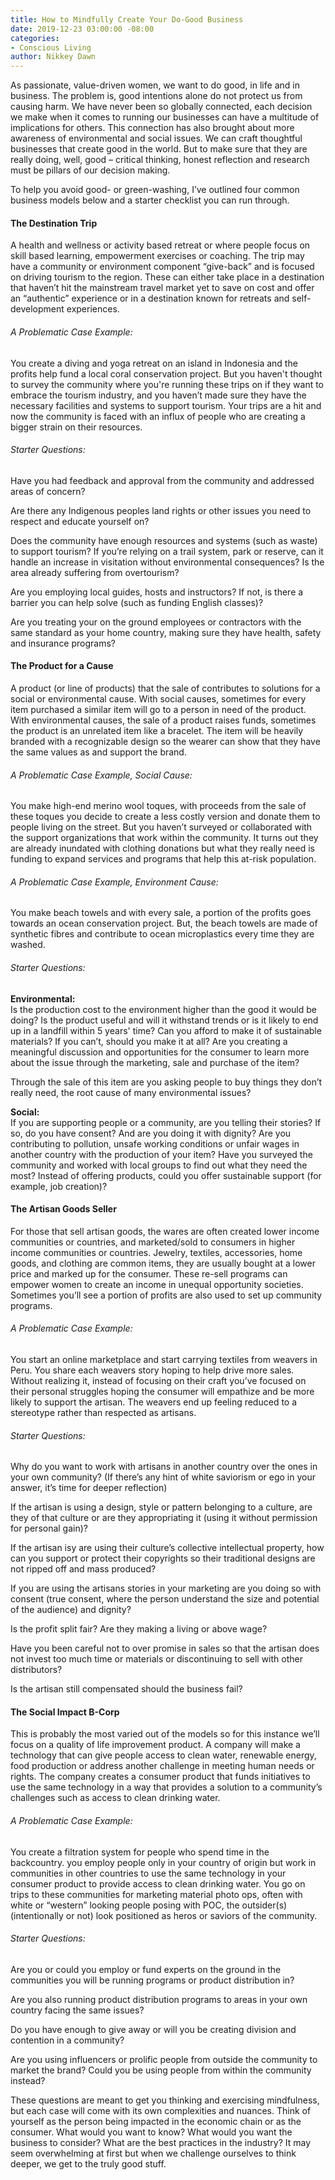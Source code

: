 ```yaml
---
title: How to Mindfully Create Your Do-Good Business
date: 2019-12-23 03:00:00 -08:00
categories:
- Conscious Living
author: Nikkey Dawn
---
```


As passionate, value-driven women, we want to do good, in life and in business. The problem is, good intentions alone do not protect us from causing harm. We have never been so globally connected, each decision we make when it comes to running our businesses can have a multitude of implications for others. This connection has also brought about more awareness of environmental and social issues. We can craft thoughtful businesses that create good in the world. But to make sure that they are really doing, well, good – critical thinking, honest reflection and research must be pillars of our decision making.

To help you avoid good- or green-washing, I’ve outlined four common business models below and a starter checklist you can run through. 

#### The Destination Trip

A health and wellness or activity based retreat or where people focus on skill based learning, empowerment exercises or coaching. The trip may have a community or environment component “give-back” and is focused on driving tourism to the region. These can either take place in a destination that haven’t hit the mainstream travel market yet to save on cost and offer an “authentic” experience or in a destination known for retreats and self-development experiences.

###### A Problematic Case Example:

You create a diving and yoga retreat on an island in Indonesia and the profits help fund a local coral conservation project. But you haven't thought to survey the community where you're running these trips on if they want to embrace the tourism industry, and you haven’t made sure they have the necessary facilities and systems to support tourism. Your trips are a hit and now the community is faced with an influx of people who are creating a bigger strain on their resources. 

###### Starter Questions:

Have you had feedback and approval from the community and addressed areas of concern? 

Are there any Indigenous peoples land rights or other issues you need to respect and educate yourself on?

Does the community have enough resources and systems (such as waste) to support tourism?
If you’re relying on a trail system, park or reserve, can it handle an increase in visitation without environmental consequences? Is the area already suffering from overtourism?

Are you employing local guides, hosts and instructors? If not, is there a barrier you can help solve (such as funding English classes)?

Are you treating your on the ground employees or contractors with the same standard as your home country, making sure they have health, safety and insurance programs?

#### The Product for a Cause

A product (or line of products) that the sale of contributes to solutions for a social or environmental cause. With social causes, sometimes for every item purchased a similar item will go to a person in need of the product. With environmental causes, the sale of a product raises funds, sometimes the product is an unrelated item like a bracelet. The item will be heavily branded with a recognizable design so the wearer can show that they have the same values as and support the brand.
 
###### A Problematic Case Example, Social Cause:

You make high-end merino wool toques, with proceeds from the sale of these toques you decide to create a less costly version and donate them to people living on the street. But you haven’t surveyed or collaborated with the support organizations that work within the community. It turns out they are already inundated with clothing donations but what they really need is funding to expand services and programs that help this at-risk population. 

###### A Problematic Case Example, Environment Cause:

You make beach towels and with every sale, a portion of the profits goes towards an ocean conservation project. But, the beach towels are made of synthetic fibres and contribute to ocean microplastics every time they are washed. 

###### Starter Questions:

**Environmental:**  
 Is the production cost to the environment higher than the good it would be doing?
Is the product useful and will it withstand trends or is it likely to end up in a landfill within 5 years' time?
Can you afford to make it of sustainable materials? If you can’t, should you make it at all?
Are you creating a meaningful discussion and opportunities for the consumer to learn more about the issue through the marketing, sale and purchase of the item?

Through the sale of this item are you asking people to buy things they don’t really need, the root cause of many environmental issues?

**Social:**  
If you are supporting people or a community, are you telling their stories? If so, do you have consent? And are you doing it with dignity?
Are you contributing to pollution, unsafe working conditions or unfair wages in another country with the production of your item?
Have you surveyed the community and worked with local groups to find out what they need the most? 
Instead of offering products, could you offer sustainable support (for example, job creation)?

#### The Artisan Goods Seller

For those that sell artisan goods, the wares are often created lower income communities or countries, and marketed/sold to consumers in higher income communities or countries. Jewelry, textiles, accessories, home goods, and clothing are common items, they are usually bought at a lower price and marked up for the consumer. These re-sell programs can empower women to create an income in unequal opportunity societies. Sometimes you’ll see a portion of profits are also used to set up community programs. 

###### A Problematic Case Example:

You start an online marketplace and start carrying textiles from weavers in Peru. You share each weavers story hoping to help drive more sales. Without realizing it, instead of focusing on their craft you’ve focused on their personal struggles hoping the consumer will empathize and be more likely to support the artisan. The weavers end up feeling reduced to a stereotype rather than respected as artisans. 

###### Starter Questions:

Why do you want to work with artisans in another country over the ones in your own community? (If there’s any hint of white saviorism or ego in your answer, it’s time for deeper reflection)

If the artisan is using a design, style or pattern belonging to a culture, are they of that culture or are they appropriating it (using it without permission for personal gain)? 

If the artisan isy are using their culture’s collective intellectual property, how can you support or protect their copyrights so their traditional designs are not ripped off and mass produced? 

If you are using the artisans stories in your marketing are you doing so with consent (true consent, where the person understand the size and potential of the audience) and dignity? 

Is the profit split fair? Are they making a living or above wage?

Have you been careful not to over promise in sales so that the artisan does not invest too much time or materials or discontinuing to sell with other distributors?

Is the artisan still compensated should the business fail?

#### The Social Impact B-Corp

This is probably the most varied out of the models so for this instance we’ll focus on a quality of life improvement product. A company will make a technology that can give people access to clean water, renewable energy, food production or address another challenge in meeting human needs or rights. The company creates a consumer product that funds initiatives to use the same technology in a way that provides a solution to a community’s challenges such as access to clean drinking water. 

###### A Problematic Case Example:

You create a filtration system for people who spend time in the backcountry. you employ people only in your country of origin but work in communities in other countries to use the same technology in your consumer product to provide access to clean drinking water. You go on trips to these communities for marketing material photo ops, often with white or “western” looking people posing with POC, the outsider(s) (intentionally or not) look positioned as heros or saviors of the community.

###### Starter Questions:

Are you or could you employ or fund experts on the ground in the communities you will be running programs or product distribution in?

Are you also running product distribution programs to areas in your own country facing the same issues?

Do you have enough to give away or will you be creating division and contention in a community?

Are you using influencers or prolific people from outside the community to market the brand? Could you be using people from within the community instead?

These questions are meant to get you thinking and exercising mindfulness, but each case will come with its own complexities and nuances. Think of yourself as the person being impacted in the economic chain or as the consumer. What would you want to know? What would you want the business to consider? What are the best practices in the industry? It may seem overwhelming at first but when we challenge ourselves to think deeper, we get to the truly good stuff.